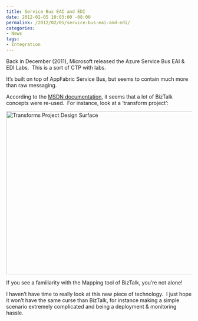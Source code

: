 ```yaml
---
title: Service Bus EAI and EDI
date: 2012-02-05 10:03:00 -08:00
permalink: /2012/02/05/service-bus-eai-and-edi/
categories:
- News
tags:
- Integration
---
```

<p>Back in December (2011), Microsoft released the Azure Service Bus EAI &amp; EDI Labs.&#160; This is a sort of CTP with labs.</p>  <p>It’s built on top of AppFabric Service Bus, but seems to contain much more than raw messaging.</p>  <p>According to the <a href="http://msdn.microsoft.com/en-us/library/windowsazure/hh689864.aspx">MSDN documentation</a>, it seems that a lot of BizTalk concepts were re-used.&#160; For instance, look at a ‘transform project’:</p>  <p><img title="Transforms Project Design Surface" alt="Transforms Project Design Surface" src="http://i.msdn.microsoft.com/dynimg/IC553343.gif" width="640" height="442" /></p>  <p>If you see a familiarity with the Mapping tool of BizTalk, you’re not alone!</p>  <p>I haven’t have time to really look at this new piece of technology.&#160; I just hope it won’t have the same curse than BizTalk, for instance making a simple scenario extremely complicated and being a deployment &amp; monitoring hassle.</p>